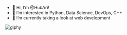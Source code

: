 - 👋 Hi, I’m @HubAri!
- 👀 I’m interested in Python, Data Science, DevOps, C++
- 🌱 I’m currently taking a look at web development
  
![giphy](https://github.com/HubAri/HubAri/assets/149235827/73ab0c78-93fa-47a1-9e76-f8aa20b4e187)



<!---
HubAri/HubAri is a ✨ special ✨ repository because its `README.md` (this file) appears on your GitHub profile.
You can click the Preview link to take a look at your changes.
--->
